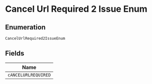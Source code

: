 
# Cancel Url Required 2 Issue Enum

## Enumeration

`CancelUrlRequired2IssueEnum`

## Fields

| Name |
|  --- |
| `cANCELURLREQUIRED` |

